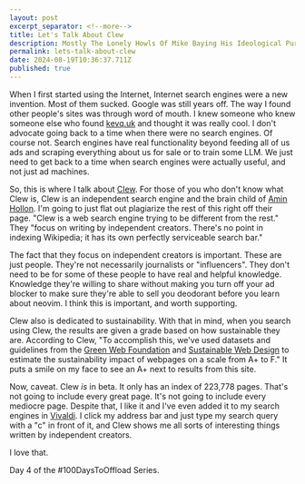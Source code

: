 ```yaml
---
layout: post
excerpt_separator: <!--more-->
title: Let's Talk About Clew 
description: Mostly The Lonely Howls Of Mike Baying His Ideological Purity At The Moon
permalink: lets-talk-about-clew
date: 2024-08-19T10:36:37.711Z
published: true
---
```


When I first started using the Internet, Internet search engines were a new invention. Most of them sucked. Google was still years off. The way I found other people's 
sites was through word of mouth. I knew someone who knew someone else who found [kevq.uk](https://kevq.uk) and thought it was really cool. I don't advocate going back to a 
time when there were no search engines. Of course not. Search engines have real functionality beyond feeding all of us ads and scraping everything about us for sale or 
to train some LLM. We just need to get back to a time when search engines were actually useful, and not just ad machines.

<!--more-->

So, this is where I talk about [Clew](https://clew.se). For those of you who don't know what Clew is, Clew is an independent search engine and the brain child of 
[Amin Hollon](https://alpha.polymaths.social/@amin). I'm going to just flat out plagiarize the rest of this right off their page. "Clew is a web search engine trying 
to be different from the rest." They "focus on writing by independent creators. There's no point in indexing Wikipedia; it has its own perfectly serviceable search bar."

The fact that they focus on independent creators is important. These are just people. They're not necessarily journalists or "influencers". They don't need to be for some
of these people to have real and helpful knowledge. Knowledge they're willing to share without making you turn off your ad blocker to make sure they're able to sell you
deodorant before you learn about neovim. I think this is important, and worth supporting.

Clew also is dedicated to sustainability. With that in mind, when you search using Clew, the results are given a grade based on how sustainable they are. According to Clew, 
"To accomplish this, we've used datasets and guidelines from the [Green Web Foundation](https://www.thegreenwebfoundation.org/) and 
[Sustainable Web Design](https://sustainablewebdesign.org/digital-carbon-ratings/) to estimate the sustainability impact of webpages on a scale from A+ to F." It puts a 
smile on my face to see an A+ next to results from this site.

Now, caveat. Clew _is_ in beta. It only has an index of 223,778 pages. That's not going to include every great page. It's not going to include every mediocre page. Despite
that, I like it and I've even added it to my search engines in [Vivaldi](https://vivaldi.com). I click my address bar and just type my search query with a "c" in front of it, 
and Clew shows me all sorts of interesting things written by independent creators. 

I love that.

Day 4 of the #100DaysToOffload Series.